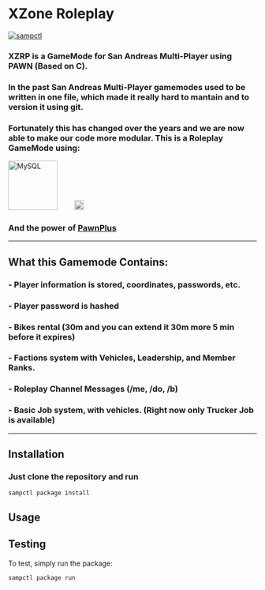 # XZone Roleplay

[![sampctl](https://img.shields.io/badge/sampctl-xzonerp-2f2f2f.svg?style=for-the-badge)](https://github.com/juandiegox21/xzonerp)

<!--
Short description of your library, why it's useful, some examples, pictures or
videos. Link to your forum release thread too.

Remember: You can use "forumfmt" to convert this readme to forum BBCode!

What the sections below should be used for:

`## Installation`: Leave this section un-edited unless you have some specific
additional installation procedure.

`## Testing`: Whether your library is tested with a simple `main()` and `print`,
unit-tested, or demonstrated via prompting the player to connect, you should
include some basic information for users to try out your code in some way.

And finally, maintaining your version number`:

* Follow [Semantic Versioning](https://semver.org/)
* When you release a new version, update `VERSION` and `git tag` it
* Versioning is important for sampctl to use the version control features

Happy Pawning!
-->

### XZRP is a GameMode for San Andreas Multi-Player using PAWN (Based on C).

### In the past San Andreas Multi-Player gamemodes used to be written in one file, which made it really hard to mantain and to version it using git.

### Fortunately this has changed over the years and we are now able to make our code more modular. This is a Roleplay GameMode using:

<img width="100px" src="https://d1.awsstatic.com/asset-repository/products/amazon-rds/1024px-MySQL.ff87215b43fd7292af172e2a5d9b844217262571.png" alt="MySQL" title="MySQL" />

<img width="20px" style="margin-left: 30px" src="https://upload.wikimedia.org/wikipedia/commons/7/71/Pawn_logo.png" alt="Pawn" title="Pawn" />

### And the power of [PawnPlus][pawnplusref]

---

## What this Gamemode Contains:

### - Player information is stored, coordinates, passwords, etc.

### - Player password is hashed

### - Bikes rental (30m and you can extend it 30m more 5 min before it expires)

### - Factions system with Vehicles, Leadership, and Member Ranks.

### - Roleplay Channel Messages (/me, /do, /b)

### - Basic Job system, with vehicles. (Right now only Trucker Job is available)

---

## Installation

### Just clone the repository and run

```
sampctl package install
```

## Usage

<!--
Write your code documentation or examples here. If your library is documented in
the source code, direct users there. If not, list your API and describe it well
in this section. If your library is passive and has no API, simply omit this
section.
-->

## Testing

<!--
Depending on whether your package is tested via in-game "demo tests" or
y_testing unit-tests, you should indicate to readers what to expect below here.
-->

To test, simply run the package:

```bash
sampctl package run
```

<!-- Definitions -->

[pawnplusref]: https://github.com/illidans4/pawnplus
